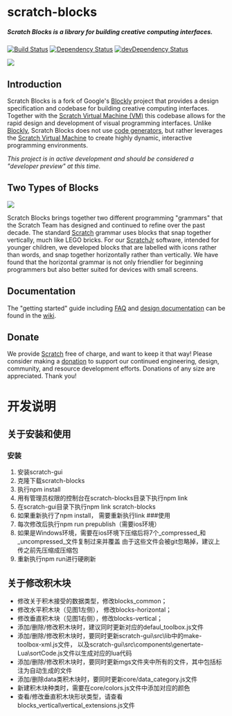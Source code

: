 # scratch-blocks
##### Scratch Blocks is a library for building creative computing interfaces.
[![Build Status](https://travis-ci.org/LLK/scratch-blocks.svg?branch=develop)](https://travis-ci.org/LLK/scratch-blocks)
[![Dependency Status](https://david-dm.org/LLK/scratch-blocks.svg)](https://david-dm.org/LLK/scratch-blocks)
[![devDependency Status](https://david-dm.org/LLK/scratch-blocks/dev-status.svg)](https://david-dm.org/LLK/scratch-blocks#info=devDependencies)

![](https://cloud.githubusercontent.com/assets/747641/15227351/c37c09da-1854-11e6-8dc7-9a298f2b1f01.jpg)

## Introduction
Scratch Blocks is a fork of Google's [Blockly](https://github.com/google/blockly) project that provides a design specification and codebase for building creative computing interfaces. Together with the [Scratch Virtual Machine (VM)](https://github.com/LLK/scratch-vm) this codebase allows for the rapid design and development of visual programming interfaces. Unlike [Blockly](https://github.com/google/blockly), Scratch Blocks does not use [code generators](https://developers.google.com/blockly/guides/configure/web/code-generators), but rather leverages the [Scratch Virtual Machine](https://github.com/LLK/scratch-vm) to create highly dynamic, interactive programming environments.

*This project is in active development and should be considered a "developer preview" at this time.*

## Two Types of Blocks
![](https://cloud.githubusercontent.com/assets/747641/15255731/dad4d028-190b-11e6-9c16-8df7445adc96.png)

Scratch Blocks brings together two different programming "grammars" that the Scratch Team has designed and continued to refine over the past decade. The standard [Scratch](https://scratch.mit.edu) grammar uses blocks that snap together vertically, much like LEGO bricks. For our [ScratchJr](https://scratchjr.org) software, intended for younger children, we developed blocks that are labelled with icons rather than words, and snap together horizontally rather than vertically. We have found that the horizontal grammar is not only friendlier for beginning programmers but also better suited for devices with small screens.

## Documentation
The "getting started" guide including [FAQ](https://scratch.mit.edu/developers#faq) and [design documentation](https://github.com/LLK/scratch-blocks/wiki/Design) can be found in the [wiki](https://github.com/LLK/scratch-blocks/wiki).

## Donate
We provide [Scratch](https://scratch.mit.edu) free of charge, and want to keep it that way! Please consider making a [donation](https://secure.donationpay.org/scratchfoundation/) to support our continued engineering, design, community, and resource development efforts. Donations of any size are appreciated. Thank you!

# 开发说明
## 关于安装和使用
### 安装
1. 安装scratch-gui
2. 克隆下载scratch-blocks
3. 执行npm install
4. 用有管理员权限的控制台在scratch-blocks目录下执行npm link
5. 在scratch-gui目录下执行npm link scratch-blocks
6. 如果重新执行了npm install， 需要重新执行link
###使用
1. 每次修改后执行npm run prepublish（需要ios环境）
2. 如果是Windows环境，需要在ios环境下压缩后将7个_compressed_和_uncompressed_文件复制过来并覆盖
由于这些文件会被git忽略掉，建议上传之前先压缩成压缩包
3. 重新执行npm run进行硬刷新
## 关于修改积木块
* 修改关于积木接受的数据类型，修改blocks_common；
* 修改水平积木块（见图1左侧）， 修改blocks-horizontal；
* 修改垂直积木块（见图1右侧），修改blocks-vertical；
* 添加/删除/修改积木块时，建议同时更新对应的defaul_toolbox.js文件
* 添加/删除/修改积木块时，要同时更新scratch-gui\src\lib中的make-toolbox-xml.js文件，
以及scratch-gui\src\components\genertate-Lua\sortCode.js文件以生成对应的lua代码
* 添加/删除/修改积木块时，要同时更新mgs文件夹中所有的文件，其中包括标注为自动生成的文件
* 添加/删除data类积木块时，要同时更新core/data_category.js文件
* 新建积木块种类时，需要在core/colors.js文件中添加对应的颜色
* 查看/修改垂直积木块形状类型，请查看blocks_vertical\vertical_extensions.js文件
